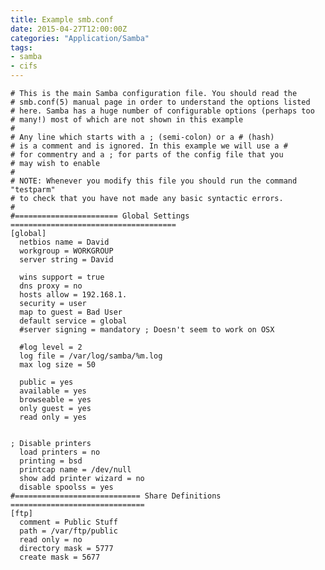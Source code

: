 ```yaml
---
title: Example smb.conf
date: 2015-04-27T12:00:00Z
categories: "Application/Samba"
tags:
- samba
- cifs
---
```

    # This is the main Samba configuration file. You should read the
    # smb.conf(5) manual page in order to understand the options listed
    # here. Samba has a huge number of configurable options (perhaps too
    # many!) most of which are not shown in this example
    #
    # Any line which starts with a ; (semi-colon) or a # (hash) 
    # is a comment and is ignored. In this example we will use a #
    # for commentry and a ; for parts of the config file that you
    # may wish to enable
    #
    # NOTE: Whenever you modify this file you should run the command "testparm"
    # to check that you have not made any basic syntactic errors. 
    #
    #======================= Global Settings =====================================
    [global]
      netbios name = David
      workgroup = WORKGROUP
      server string = David

      wins support = true
      dns proxy = no
      hosts allow = 192.168.1.
      security = user
      map to guest = Bad User
      default service = global
      #server signing = mandatory ; Doesn't seem to work on OSX

      #log level = 2
      log file = /var/log/samba/%m.log
      max log size = 50

      public = yes
      available = yes
      browseable = yes
      only guest = yes
      read only = yes


    ; Disable printers
      load printers = no
      printing = bsd
      printcap name = /dev/null
      show add printer wizard = no
      disable spoolss = yes
    #============================ Share Definitions ==============================
    [ftp]
      comment = Public Stuff
      path = /var/ftp/public
      read only = no
      directory mask = 5777
      create mask = 5677

